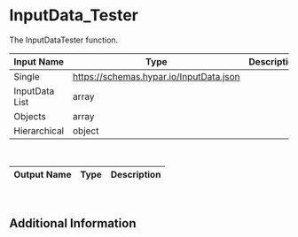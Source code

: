 

# InputData_Tester

The InputDataTester function.

|Input Name|Type|Description|
|---|---|---|
|Single|https://schemas.hypar.io/InputData.json||
|InputData List|array||
|Objects|array||
|Hierarchical|object||


<br>

|Output Name|Type|Description|
|---|---|---|


<br>

## Additional Information
